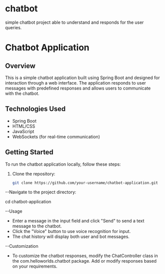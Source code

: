 # chatbot
simple chatbot project able to understand and responds for the user queries.
# Chatbot Application

## Overview

This is a simple chatbot application built using Spring Boot and designed for interaction through a web interface. The application responds to user messages with predefined responses and allows users to communicate with the chatbot.

## Technologies Used

- Spring Boot
- HTML/CSS
- JavaScript
- WebSockets (for real-time communication)

## Getting Started

To run the chatbot application locally, follow these steps:

1. Clone the repository:

   ```bash
   git clone https://github.com/your-username/chatbot-application.git

--Navigate to the project directory:

cd chatbot-application

--Usage
* Enter a message in the input field and click "Send" to send a text message to the chatbot.
* Click the "Voice" button to use voice recognition for input.
* The chat history will display both user and bot messages.

--Customization
* To customize the chatbot responses, modify the ChatController class in the com.helloworlds.chatbot package. Add or modify responses based on your requirements.
